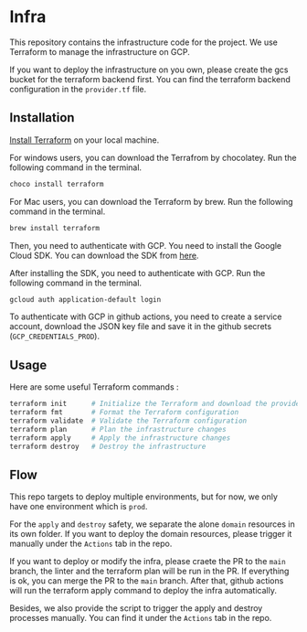 # Infra

This repository contains the infrastructure code for the project. We use Terraform to manage the infrastructure on GCP.

If you want to deploy the infrastructure on you own, please create the gcs bucket for the terraform backend first. You can find the terraform backend configuration in the `provider.tf` file.

## Installation

[Install Terraform](https://learn.hashicorp.com/tutorials/terraform/install-cli) on your local machine.

For windows users, you can download the Terrafrom by chocolatey. Run the following command in the terminal.

```bash
choco install terraform
```

For Mac users, you can download the Terraform by brew. Run the following command in the terminal.

```bash
brew install terraform
```

Then, you need to authenticate with GCP. You need to install the Google Cloud SDK. You can download the SDK from [here](https://cloud.google.com/sdk/docs/install).

After installing the SDK, you need to authenticate with GCP. Run the following command in the terminal.

```bash
gcloud auth application-default login
```

To authenticate with GCP in github actions, you need to create a service account, download the JSON key file and save it in the github secrets (`GCP_CREDENTIALS_PROD`).

## Usage

Here are some useful Terraform commands :

```bash
terraform init      # Initialize the Terraform and download the provider plugins
terraform fmt       # Format the Terraform configuration
terraform validate  # Validate the Terraform configuration
terraform plan      # Plan the infrastructure changes
terraform apply     # Apply the infrastructure changes
terraform destroy   # Destroy the infrastructure
```

## Flow

This repo targets to deploy multiple environments, but for now, we only have one environment which is `prod`.

For the `apply` and `destroy` safety, we separate the alone `domain` resources in its own folder. If you want to deploy the domain resources, please trigger it manually under the `Actions` tab in the repo.

If you want to deploy or modify the infra, please craete the PR to the `main` branch, the linter and the terraform plan will be run in the PR. If everything is ok, you can merge the PR to the `main` branch. After that, github actions will run the terraform apply command to deploy the infra automatically.

Besides, we also provide the script to trigger the apply and destroy processes manually. You can find it under the `Actions` tab in the repo. 